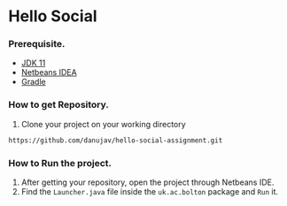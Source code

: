 # Hello Social

### Prerequisite.
- [JDK 11](https://www.oracle.com/java/technologies/javase/jdk11-archive-downloads.html)
- [Netbeans IDEA](https://netbeans.apache.org/download/index.html)
- [Gradle](https://gradle.org/install/)

### How to get Repository.
1. Clone your project on your working directory

```sh
https://github.com/danujav/hello-social-assignment.git
```
### How to Run the project.
1. After getting your repository, open the project through Netbeans IDE.
2. Find the `Launcher.java` file inside the `uk.ac.bolton` package and `Run` it.
